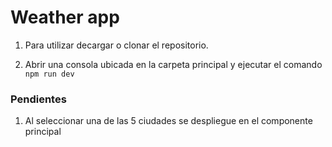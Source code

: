 # Weather app

1. Para utilizar decargar o clonar el repositorio.

2. Abrir una consola ubicada en la carpeta principal y ejecutar el comando ``npm run dev``


### Pendientes

1. Al seleccionar una de las 5 ciudades se despliegue en el componente principal
